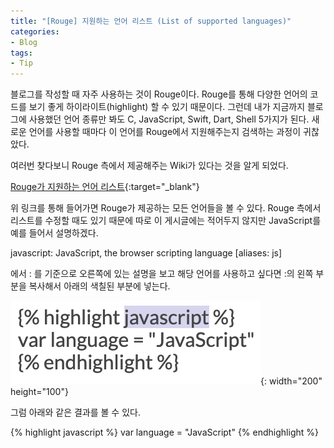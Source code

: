 ```yaml
---
title: "[Rouge] 지원하는 언어 리스트 (List of supported languages)"
categories:
- Blog
tags:
- Tip
---
```


블로그를 작성할 때 자주 사용하는 것이 Rouge이다. Rouge를 통해 다양한 언어의 코드를 보기 좋게 하이라이트(highlight) 할 수 있기 때문이다. 그런데 내가 지금까지 블로그에 사용했던 언어 종류만 봐도 C, JavaScript, Swift, Dart, Shell 5가지가 된다. 새로운 언어를 사용할 때마다 이 언어를 Rouge에서 지원해주는지 검색하는 과정이 귀찮았다.

여러번 찾다보니 Rouge 측에서 제공해주는 Wiki가 있다는 것을 알게 되었다.

[Rouge가 지원하는 언어 리스트](https://github.com/rouge-ruby/rouge/wiki/List-of-supported-languages-and-lexers){:target="_blank"}

위 링크를 통해 들어가면 Rouge가 제공하는 모든 언어들을 볼 수 있다. Rouge 측에서 리스트를 수정할 때도 있기 때문에 따로 이 게시글에는 적어두지 않지만 JavaScript를 예를 들어서 설명하겠다.

javascript: JavaScript, the browser scripting language [aliases: js]

에서 : 를 기준으로 오른쪽에 있는 설명을 보고 해당 언어를 사용하고 싶다면 :의 왼쪽 부분을 복사해서 아래의 색칠된 부분에 넣는다.

![Example1](/assets/jekyll/Rouge/Example1.png){: width="200" height="100"}

그럼 아래와 같은 결과를 볼 수 있다.

{% highlight javascript %}
var language = "JavaScript"
{% endhighlight %}
